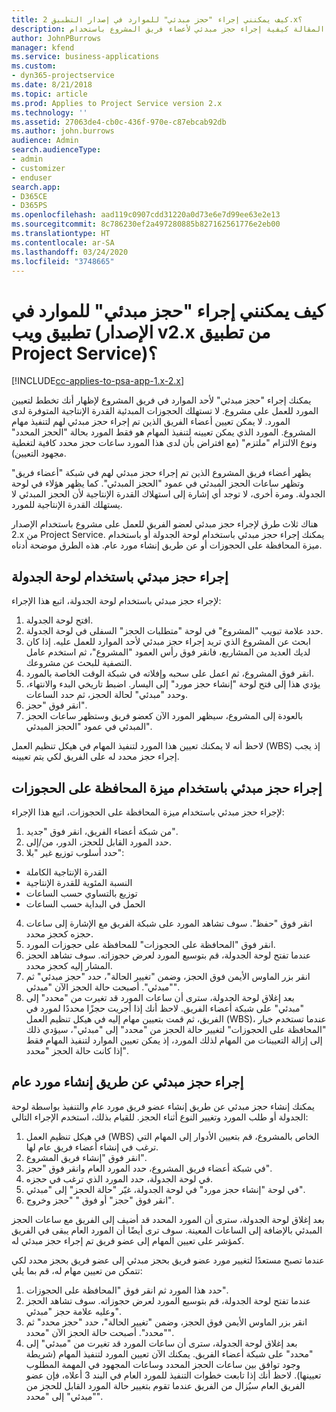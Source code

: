 ```yaml
---
title: كيف يمكنني إجراء "حجز مبدئي" للموارد في إصدار التطبيق 2.x؟
description: توضح هذه المقالة كيفية إجراء حجز مبدئي لأعضاء فريق المشروع باستخدام Project Service.
author: JohnPBurrows
manager: kfend
ms.service: business-applications
ms.custom:
- dyn365-projectservice
ms.date: 8/21/2018
ms.topic: article
ms.prod: Applies to Project Service version 2.x
ms.technology: ''
ms.assetid: 27063de4-cb0c-436f-970e-c87ebcab92db
ms.author: john.burrows
audience: Admin
search.audienceType:
- admin
- customizer
- enduser
search.app:
- D365CE
- D365PS
ms.openlocfilehash: aad119c0907cdd31220a0d73e6e7d99ee63e2e13
ms.sourcegitcommit: 8c786230ef2a497280885b827162561776e2eb00
ms.translationtype: HT
ms.contentlocale: ar-SA
ms.lasthandoff: 03/24/2020
ms.locfileid: "3748665"
---
```

# <a name="how-do-i-soft-book-resources-in-the-web-app-project-service-app-v2x"></a>كيف يمكنني إجراء "حجز مبدئي" للموارد في تطبيق ويب (الإصدار v2.x من تطبيق Project Service)؟

[!INCLUDE[cc-applies-to-psa-app-1.x-2.x](../includes/cc-applies-to-psa-app-1x-2x.md)]

يمكنك إجراء "حجز مبدئي" لأحد الموارد في فريق المشروع لإظهار أنك تخطط لتعيين المورد للعمل على مشروع. لا تستهلك الحجوزات المبدئية القدرة الإنتاجية المتوفرة لدى المورد. لا يمكن تعيين أعضاء الفريق الذين تم إجراء حجز مبدئي لهم لتنفيذ مهام المشروع. المورد الذي يمكن تعيينه لتنفيذ المهام هو فقط المورد بحالة "الحجز المحدد‬" ونوع الالتزام "ملتزم‬" (مع افتراض بأن لدى هذا المورد ساعات حجز محدد كافية لتغطية مجهود التعيين).

يظهر أعضاء فريق المشروع الذين تم إجراء حجز مبدئي لهم في شبكة "أعضاء فريق" وتظهر ساعات الحجز المبدئي في عمود "الحجز المبدئي". كما يظهر هؤلاء في لوحة الجدولة. ومرة أخرى، لا توجد أي إشارة إلى استهلاك القدرة الإنتاجية لأن الحجز المبدئي لا يستهلك القدرة الإنتاجية للمورد.

هناك ثلاث طرق لإجراء حجز مبدئي لعضو الفريق للعمل على مشروع باستخدام الإصدار 2.x من Project Service. يمكنك إجراء حجز مبدئي باستخدام لوحة الجدولة أو باستخدام ميزة المحافظة على الحجوزات‬ أو عن طريق إنشاء مورد عام. هذه الطرق موضحة أدناه.

## <a name="soft-book-with-the-schedule-board"></a>إجراء حجز مبدئي باستخدام لوحة الجدولة

لإجراء حجز مبدئي باستخدام لوحة الجدولة‬، اتبع هذا الإجراء: 
1. افتح لوحة الجدولة.
2. حدد علامة تبويب "المشروع" في لوحة "متطلبات الحجز‬" السفلى في لوحة الجدولة.
3. ابحث عن المشروع الذي تريد إجراء حجز مبدئي لأحد الموارد للعمل عليه. إذا كان لديك العديد من المشاريع، فانقر فوق رأس العمود "المشروع"، ثم استخدم عامل التصفية للبحث عن مشروعك.
4. انقر فوق المشروع، ثم اعمل على سحبه وإفلاته في شبكة الوقت الخاصة بالمورد.
5. يؤدي هذا إلى فتح لوحة "إنشاء حجز مورد‬" إلى اليسار. اضبط تاريخي البدء والانتهاء، وحدد "مبدئي" لحالة الحجز، ثم حدد الساعات. 
6. انقر فوق "حجز".
7. بالعودة إلى المشروع، سيظهر المورد الآن كعضو فريق وستظهر ساعات الحجز المبدئي في عمود "الحجز المبدئي".

لاحظ أنه لا يمكنك تعيين هذا المورد لتنفيذ المهام في هيكل تنظيم العمل (WBS) إذ يجب إجراء حجز محدد له على الفريق لكي يتم تعيينه.

## <a name="soft-book-using-the-maintain-bookings-feature"></a>إجراء حجز مبدئي باستخدام ميزة المحافظة على الحجوزات‬

لإجراء حجز مبدئي باستخدام ميزة المحافظة على الحجوزات‬، اتبع هذا الإجراء:
1. من شبكة أعضاء الفريق، انقر فوق "جديد".
2. حدد المورد القابل للحجز، الدور، من/إلى.
3. حدد أسلوب توزيع غير "بلا":
- القدرة الإنتاجية الكاملة
- النسبة المئوية للقدرة الإنتاجية
- توزيع بالتساوي حسب الساعات‬
- الحمل في البداية حسب الساعات
4. انقر فوق "حفظ". سوف تشاهد المورد على شبكة الفريق مع الإشارة إلى ساعات حجزه كحجز محدد.
5. انقر فوق "المحافظة على الحجوزات‬" للمحافظة على حجوزات المورد.
6. عندما تفتح لوحة الجدولة، قم بتوسيع المورد لعرض حجوزاته. سوف تشاهد الحجز المشار إليه كحجز محدد.
7. انقر بزر الماوس الأيمن فوق الحجز، وضمن "تغيير الحالة"، حدد "حجز مبدئي" ثم "مبدئي". أصبحت حالة الحجز الآن "مبدئي".
8. بعد إغلاق لوحة الجدولة، سترى أن ساعات المورد قد تغيرت من "محدد" إلى "مبدئي" على شبكة أعضاء الفريق.
لاحظ أنك إذا أجريت حجزًا محددًا لمورد في الفريق، ثم قمت بتعيين مهام إليه في هيكل تنظيم العمل (WBS)، عندما تستخدم خيار "المحافظة على الحجوزات" لتغيير حالة الحجز من "محدد" إلى "مبدئي"، سيؤدي ذلك إلى إزالة التعيينات من المهام لذلك المورد، إذ يمكن تعيين الموارد لتنفيذ المهام فقط إذا كانت حالة الحجز "محدد".

## <a name="soft-book-by-creating-a-generic-resource"></a>إجراء حجز مبدئي عن طريق إنشاء مورد عام

يمكنك إنشاء حجز مبدئي عن طريق إنشاء عضو فريق مورد عام والتنفيذ بواسطة لوحة الجدولة أو طلب المورد‬ وتغيير النوع أثناء الحجز.
للقيام بذلك، استخدم الإجراء التالي:

1. في هيكل تنظيم العمل (WBS) الخاص بالمشروع، قم بتعيين الأدوار إلى المهام التي ترغب في إنشاء أعضاء فريق عام لها.
2. انقر فوق "إنشاء فريق المشروع".
3. في شبكة أعضاء فريق المشروع، حدد المورد العام وانقر فوق "حجز".
4. في لوحة الجدولة، حدد المورد الذي ترغب في حجزه.
5. في لوحة "إنشاء حجز مورد‬" في لوحة الجدولة، غيّر "حالة الحجز" إلى "مبدئي".
6. انقر فوق "حجز" أو فوق " "حجز وخروج".

بعد إغلاق لوحة الجدولة، سترى أن المورد المحدد قد أضيف إلى الفريق مع ساعات الحجز المبدئي بالإضافة إلى الساعات المعينة. سوف ترى أيضًا أن المورد العام يبقى في الفريق كمؤشر على تعيين المهام إلى عضو فريق تم إجراء حجز مبدئي له.

عندما تصبح مستعدًا لتغيير مورد عضو فريق بحجز مبدئي إلى عضو فريق بحجز محدد لكي تتمكن من تعيين مهام له، قم بما يلي:

1. حدد هذا المورد ثم انقر فوق "المحافظة على الحجوزات".
2. عندما تفتح لوحة الجدولة، قم بتوسيع المورد لعرض حجوزاته. سوف تشاهد الحجز وعليه علامة حجز "مبدئي".
3. انقر بزر الماوس الأيمن فوق الحجز، وضمن "تغيير الحالة"، حدد "حجز محدد" ثم "محدد". أصبحت حالة الحجز الآن "محدد".
4. بعد إغلاق لوحة الجدولة، سترى أن ساعات المورد قد تغيرت من "مبدئي" إلى "محدد" على شبكة أعضاء الفريق. يمكنك الآن تعيين المورد لتنفيذ المهام (شريطة وجود توافق بين ساعات الحجز المحدد وساعات المجهود في المهمة المطلوب تعيينها). لاحظ أنك إذا تابعت خطوات التنفيذ للمورد العام في البند 3 أعلاه، فإن عضو الفريق العام سيُزال من الفريق عندما تقوم بتغيير حالة المورد القابل للحجز من "مبدئي" إلى "محدد".

